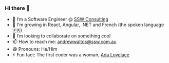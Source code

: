 ### Hi there 👋

- 🔭 I’m a Software Engineer @ [SSW Consulting](https://www.ssw.com.au)
- 🌱 I'm growing in React, Angular, .NET and French (the spoken language 🇫🇷)
- 👯 I’m looking to collaborate on something cool
- 📫 How to reach me: <andrewwaltos@ssw.com.au>
- 😄 Pronouns: He/Him
- ⚡ Fun fact: The first coder was a woman, [Ada Lovelace](https://en.wikipedia.org/wiki/Ada_Lovelace)

